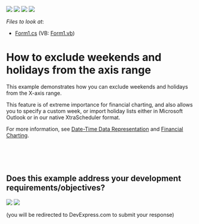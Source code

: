 <!-- default badges list -->
![](https://img.shields.io/endpoint?url=https://codecentral.devexpress.com/api/v1/VersionRange/128574652/10.2.3%2B)
[![](https://img.shields.io/badge/Open_in_DevExpress_Support_Center-FF7200?style=flat-square&logo=DevExpress&logoColor=white)](https://supportcenter.devexpress.com/ticket/details/E2365)
[![](https://img.shields.io/badge/📖_How_to_use_DevExpress_Examples-e9f6fc?style=flat-square)](https://docs.devexpress.com/GeneralInformation/403183)
[![](https://img.shields.io/badge/💬_Leave_Feedback-feecdd?style=flat-square)](#does-this-example-address-your-development-requirementsobjectives)
<!-- default badges end -->
<!-- default file list -->
*Files to look at*:

* [Form1.cs](./CS/WeekendsExclusion/Form1.cs) (VB: [Form1.vb](./VB/WeekendsExclusion/Form1.vb))
<!-- default file list end -->
# How to exclude weekends and holidays from the axis range


<p>This example demonstrates how you can exclude weekends and holidays from the X-axis range.</p><p>This feature is of extreme importance for financial charting, and also allows you to specify a custom week, or import holiday lists either in Microsoft Outlook or in our native XtraScheduler format.</p><p>For more information, see <a href="http://documentation.devexpress.com/XtraCharts/CustomDocument6247.aspx">Date-Time Data Representation</a> and <a href="http://documentation.devexpress.com/XtraCharts/CustomDocument8946.aspx">Financial Charting</a>.</p><br />
<br />


<br/>


<!-- feedback -->
## Does this example address your development requirements/objectives?

[<img src="https://www.devexpress.com/support/examples/i/yes-button.svg"/>](https://www.devexpress.com/support/examples/survey.xml?utm_source=github&utm_campaign=winforms-chart-exclude-weekends-and-holidays-from-the-axis-range&~~~was_helpful=yes) [<img src="https://www.devexpress.com/support/examples/i/no-button.svg"/>](https://www.devexpress.com/support/examples/survey.xml?utm_source=github&utm_campaign=winforms-chart-exclude-weekends-and-holidays-from-the-axis-range&~~~was_helpful=no)

(you will be redirected to DevExpress.com to submit your response)
<!-- feedback end -->
